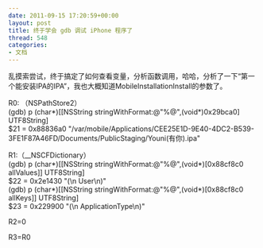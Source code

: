 ```yaml
---
date: 2011-09-15 17:20:59+00:00
layout: post
title: 终于学会 gdb 调试 iPhone 程序了
thread: 548
categories:
- 文档
---
```


乱摸索尝试，终于搞定了如何查看变量，分析函数调用，哈哈，分析了一下“第一个能安装IPA的IPA”，我也大概知道MobileInstallationInstall的参数了。<!-- more -->  
  
R0: （NSPathStore2）  
(gdb) p (char*)[[NSString stringWithFormat:@"%@",(void*)0x29bca0] UTF8String]  
$21 = 0x88836a0 "/var/mobile/Applications/CEE25E1D-9E40-4DC2-B539-3FE1F87A46FD/Documents/PublicStaging/Youni(有你).ipa"  
  
R1:（__NSCFDictionary）  
(gdb) p (char*)[[NSString stringWithFormat:@"%@",(void*)[0x88cf8c0 allValues]] UTF8String]  
$22 = 0x2e1430 "(\n    User\n)"  
(gdb) p (char*)[[NSString stringWithFormat:@"%@",(void*)[0x88cf8c0 allKeys]] UTF8String]  
$23 = 0x229900 "(\n    ApplicationType\n)"  
  
R2=0  
  
R3=R0
